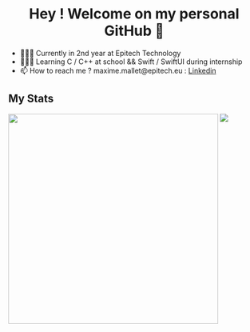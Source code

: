 <body>
  <h1 align="center"> Hey ! Welcome on my personal GitHub 👋 </h1>
  <ul>
    <li>🧑🏻‍🎓 Currently in 2nd year at Epitech Technology</li>
    <li>👨🏻‍💻 Learning C / C++ at school && Swift / SwiftUI during internship</li>
    <li>📫 How to reach me ? maxime.mallet@epitech.eu : <a href="https://www.linkedin.com/in/maxime-mallet-82bb3322a/">Linkedin</a></li>
  </ul>
  
  <h2> My Stats </h2>
  <div>
    <img src="https://github-readme-stats.vercel.app/api?username=MaxAuMax&count_private=true&theme=dracula&show_icons=true"
         align="top"
         width="420">
    <img src="https://github-readme-stats.vercel.app/api/top-langs/?username=MaxAuMax&langs_count=6&theme=dracula&layout=compact"
         align="top">
  </div>
</body>
